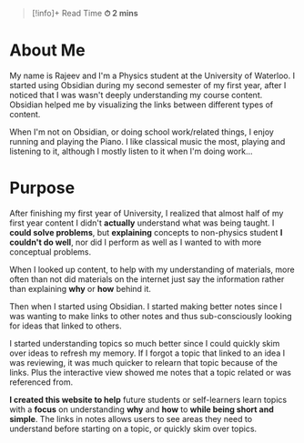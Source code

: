 
>[!info]+ Read Time
**⏱ 2 mins**

# About Me
 My name is Rajeev and I'm a Physics student at the University of Waterloo. I started using Obsidian during my second semester of my first year, after I noticed that I was wasn't deeply understanding my course content. Obsidian helped me by visualizing the links between different types of content.

When I'm not on Obsidian, or doing school work/related things, I enjoy running and playing the Piano. I like classical music the most, playing and listening to it, although I mostly listen to it when I'm doing work...

# Purpose
After finishing my first year of University, I realized that almost half of my first year content I didn't **actually** understand what was being taught. I **could solve problems**, but **explaining** concepts to non-physics student **I couldn't do well**, nor did I perform as well as I wanted to with more conceptual problems.

When I looked up content, to help with my understanding of materials, more often than not did materials on the internet just say the information rather than explaining **why** or **how** behind it.

Then when I started using Obsidian. I started making better notes since I was wanting to make links to other notes and thus sub-consciously looking for ideas that linked to others.

I started understanding topics so much better since I could quickly skim over ideas to refresh my memory. If I forgot a topic that linked to an idea I was reviewing, it was much quicker to relearn that topic because of the links. Plus the interactive view showed me notes that a topic related or was referenced from.

**I created this website to help** future students or self-learners learn topics with a **focus** on understanding **why** and **how** to **while being short and simple**. The links in notes allows users to see areas they need to understand before starting on a topic, or quickly skim over topics.